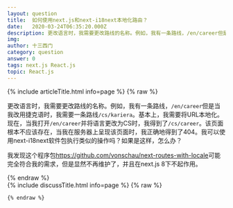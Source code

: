 ```yaml
---
layout: question
title:  如何使用next.js和next-i18next本地化路由？
date:   2020-03-24T06:35:20.000Z
description: 更改语言时，我需要更改路线的名称。例如，我有一条路线，/en/career但是当我改用捷克语时，我需要一条路线/cs/kariera。基本上，我需要将UR...
img: 
author: 十三西门
category: question
answer: 0
tags: next.js React.js
topic: React.js
---
```

<div class="article-root">
  <div class="article">
    {% include articleTitle.html info=page %}
    {% raw %}
    <div class="article-content"><p><font style="vertical-align: inherit;"><font style="vertical-align: inherit;">更改语言时，我需要更改路线的名称。</font><font style="vertical-align: inherit;">例如，我有一条路线，</font></font><code>/en/career</code><font style="vertical-align: inherit;"><font style="vertical-align: inherit;">但是当我改用捷克语时，我需要一条路线</font></font><code>/cs/kariera</code><font style="vertical-align: inherit;"><font style="vertical-align: inherit;">。</font><font style="vertical-align: inherit;">基本上，我需要将URL本地化。</font><font style="vertical-align: inherit;">现在，当我打开</font></font><code>/en/career</code><font style="vertical-align: inherit;"><font style="vertical-align: inherit;">并将语言更改为CS时，我得到了</font></font><code>/cs/career</code><font style="vertical-align: inherit;"><font style="vertical-align: inherit;">。</font><font style="vertical-align: inherit;">该页面根本不应该存在，当我在服务器上呈现该页面时，我正确地得到了404。我可以使用next-i18next软件包执行类似的操作吗？</font><font style="vertical-align: inherit;">如果是这样，怎么办？</font></font></p>

<p><font style="vertical-align: inherit;"><font style="vertical-align: inherit;">我发现这个程序包</font></font><a href="https://github.com/vonschau/next-routes-with-locale" rel="nofollow noreferrer"><font style="vertical-align: inherit;"><font style="vertical-align: inherit;">https://github.com/vonschau/next-routes-with-locale</font></font></a><font style="vertical-align: inherit;"><font style="vertical-align: inherit;">可能完全符合我的需求，但是显然不再维护了，并且在next.js 8下不起作用。</font></font></p></div>
    {% endraw %}
  </div>

  <div class="discuss-wrapper">
    {% include discussTitle.html info=page %}
    {% raw %}
    
    {% endraw %}
  </div>
<div>
